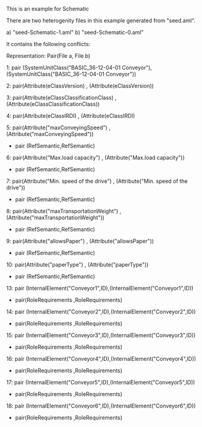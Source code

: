 This is an example for Schematic 

There are two heterogenity files in this example generated from "seed.aml".

a) "seed-Schematic-1.aml"
b) "seed-Schematic-0.aml"

It contains the following conflicts:

Representation: Pair(File a, File b)

1: pair (SystemUnitClass("BASIC_36-12-04-01 Conveyor"),(SystemUnitClass("BASIC_36-12-04-01 Conveyor"))

2: pair(Attribute(eClassVersion) , (Attribute(eClassVersion))

3: pair(Attribute(eClassClassificationClass) , (Attribute(eClassClassificationClass))

4: pair(Attribute(eClassIRDI) , (Attribute(eClassIRDI)


5: pair(Attribute("maxConveyingSpeed") , (Attribute("maxConveyingSpeed"))

 - pair (RefSemantic,RefSemantic)

6: pair(Attribute("Max.load capacity") , (Attribute("Max.load capacity"))

 - pair (RefSemantic,RefSemantic)

7: pair(Attribute("Min. speed of the drive") , (Attribute("Min. speed of the drive"))

 - pair (RefSemantic,RefSemantic)

8: pair(Attribute("maxTransportationWeight") , (Attribute("maxTransportationWeight"))

 - pair (RefSemantic,RefSemantic)


9: pair(Attribute("allowsPaper") , (Attribute("allowsPaper"))

 - pair (RefSemantic,RefSemantic)

10: pair(Attribute("paperType") , (Attribute("paperType"))

 - pair (RefSemantic,RefSemantic)

13: pair (InternalElement("Conveyor1",ID),(InternalElement("Conveyor1",ID))

 - pair(RoleRequirements ,RoleRequirements)


14: pair (InternalElement("Conveyor2",ID),(InternalElement("Conveyor2",ID))

 - pair(RoleRequirements ,RoleRequirements)


15: pair (InternalElement("Conveyor3",ID),(InternalElement("Conveyor3",ID))

  - pair(RoleRequirements ,RoleRequirements)


16: pair (InternalElement("Conveyor4",ID),(InternalElement("Conveyor4",ID))

  - pair(RoleRequirements ,RoleRequirements)


17: pair (InternalElement("Conveyor5",ID),(InternalElement("Conveyor5",ID))

  - pair(RoleRequirements ,RoleRequirements)


18: pair (InternalElement("Conveyor6",ID),(InternalElement("Conveyor6",ID))

  - pair(RoleRequirements ,RoleRequirements)
